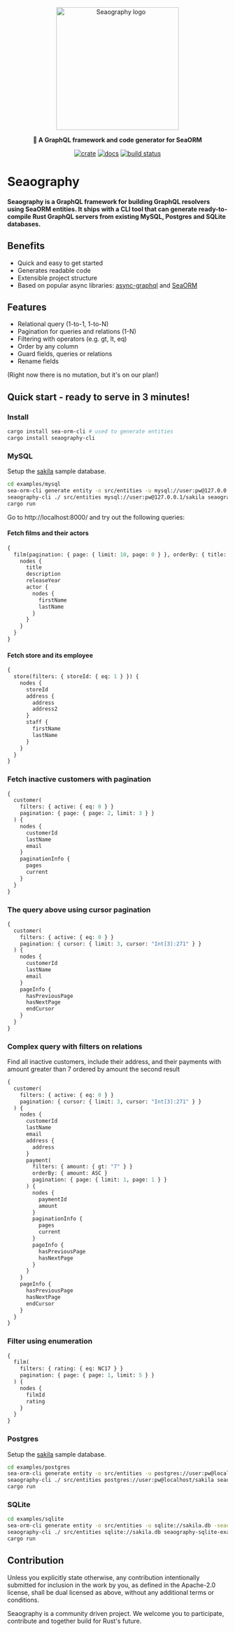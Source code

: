 <div align="center">

  <img src="https://raw.githubusercontent.com/SeaQL/seaography/main/docs/Seaography.png" width="280" alt="Seaography logo"/>

  <p>
    <strong>🧭 A GraphQL framework and code generator for SeaORM</strong>
  </p>

  [![crate](https://img.shields.io/crates/v/seaography.svg)](https://crates.io/crates/seaography)
  [![docs](https://docs.rs/seaography/badge.svg)](https://docs.rs/seaography)
  [![build status](https://github.com/SeaQL/seaography/actions/workflows/tests.yaml/badge.svg)](https://github.com/SeaQL/seaography/actions/workflows/tests.yaml)

</div>

# Seaography

#### Seaography is a GraphQL framework for building GraphQL resolvers using SeaORM entities. It ships with a CLI tool that can generate ready-to-compile Rust GraphQL servers from existing MySQL, Postgres and SQLite databases.

## Benefits

* Quick and easy to get started
* Generates readable code
* Extensible project structure
* Based on popular async libraries: [async-graphql](https://github.com/async-graphql/async-graphql) and [SeaORM](https://github.com/SeaQL/sea-orm)

## Features

* Relational query (1-to-1, 1-to-N)
* Pagination for queries and relations (1-N)
* Filtering with operators (e.g. gt, lt, eq)
* Order by any column
* Guard fields, queries or relations
* Rename fields

(Right now there is no mutation, but it's on our plan!)

## Quick start - ready to serve in 3 minutes!

### Install

```sh
cargo install sea-orm-cli # used to generate entities
cargo install seaography-cli
```

### MySQL

Setup the [sakila](https://github.com/SeaQL/seaography/blob/main/examples/mysql/sakila-schema.sql) sample database.

```sh
cd examples/mysql
sea-orm-cli generate entity -o src/entities -u mysql://user:pw@127.0.0.1/sakila -seaography
seaography-cli ./ src/entities mysql://user:pw@127.0.0.1/sakila seaography-mysql-example
cargo run
```

Go to http://localhost:8000/ and try out the following queries:

#### Fetch films and their actors

```graphql
{
  film(pagination: { page: { limit: 10, page: 0 } }, orderBy: { title: ASC }) {
    nodes {
      title
      description
      releaseYear
      actor {
        nodes {
          firstName
          lastName
        }
      }
    }
  }
}
```

#### Fetch store and its employee

```graphql
{
  store(filters: { storeId: { eq: 1 } }) {
    nodes {
      storeId
      address {
        address
        address2
      }
      staff {
        firstName
        lastName
      }
    }
  }
}
```

### Fetch inactive customers with pagination

```graphql
{
  customer(
    filters: { active: { eq: 0 } }
    pagination: { page: { page: 2, limit: 3 } }
  ) {
    nodes {
      customerId
      lastName
      email
    }
    paginationInfo {
      pages
      current
    }
  }
}
```

### The query above using cursor pagination

```graphql
{
  customer(
    filters: { active: { eq: 0 } }
    pagination: { cursor: { limit: 3, cursor: "Int[3]:271" } }
  ) {
    nodes {
      customerId
      lastName
      email
    }
    pageInfo {
      hasPreviousPage
      hasNextPage
      endCursor
    }
  }
}
```

### Complex query with filters on relations

Find all inactive customers, include their address, and their payments with amount greater than 7 ordered by amount the second result

```graphql
{
  customer(
    filters: { active: { eq: 0 } }
    pagination: { cursor: { limit: 3, cursor: "Int[3]:271" } }
  ) {
    nodes {
      customerId
      lastName
      email
      address {
        address
      }
      payment(
        filters: { amount: { gt: "7" } }
        orderBy: { amount: ASC }
        pagination: { page: { limit: 1, page: 1 } }
      ) {
        nodes {
          paymentId
          amount
        }
        paginationInfo {
          pages
          current
        }
        pageInfo {
          hasPreviousPage
          hasNextPage
        }
      }
    }
    pageInfo {
      hasPreviousPage
      hasNextPage
      endCursor
    }
  }
}
```

### Filter using enumeration
```graphql
{
  film(
    filters: { rating: { eq: NC17 } }
    pagination: { page: { page: 1, limit: 5 } }
  ) {
    nodes {
      filmId
      rating
    }
  }
}
```

### Postgres

Setup the [sakila](https://github.com/SeaQL/seaography/blob/main/examples/postgres/sakila-schema.sql) sample database.

```sh
cd examples/postgres
sea-orm-cli generate entity -o src/entities -u postgres://user:pw@localhost/sakila -seaography
seaography-cli ./ src/entities postgres://user:pw@localhost/sakila seaography-postgres-example
cargo run
```

### SQLite

```sh
cd examples/sqlite
sea-orm-cli generate entity -o src/entities -u sqlite://sakila.db -seaography
seaography-cli ./ src/entities sqlite://sakila.db seaography-sqlite-example
cargo run
```

## Contribution

Unless you explicitly state otherwise, any contribution intentionally submitted for inclusion in the work by you, as defined in the Apache-2.0 license, shall be dual licensed as above, without any additional terms or conditions.

Seaography is a community driven project. We welcome you to participate, contribute and together build for Rust's future.
